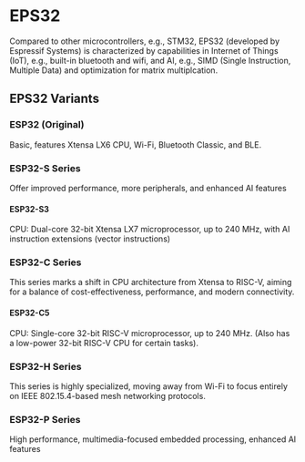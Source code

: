 # EPS32

Compared to other microcontrollers, e.g., STM32, EPS32 (developed by Espressif Systems) is characterized by capabilities in Internet of Things (IoT), e.g., built-in bluetooth and wifi, and AI, e.g., SIMD (Single Instruction, Multiple Data) and optimization for matrix multiplcation.

## EPS32 Variants

### ESP32 (Original)

Basic, features Xtensa LX6 CPU, Wi-Fi, Bluetooth Classic, and BLE.

### ESP32-S Series

Offer improved performance, more peripherals, and enhanced AI features

#### ESP32-S3

CPU: Dual-core 32-bit Xtensa LX7 microprocessor, up to 240 MHz, with AI instruction extensions (vector instructions)

### ESP32-C Series

This series marks a shift in CPU architecture from Xtensa to RISC-V, aiming for a balance of cost-effectiveness, performance, and modern connectivity.

#### ESP32-C5

CPU: Single-core 32-bit RISC-V microprocessor, up to 240 MHz. (Also has a low-power 32-bit RISC-V CPU for certain tasks).

### ESP32-H Series

This series is highly specialized, moving away from Wi-Fi to focus entirely on IEEE 802.15.4-based mesh networking protocols.

### ESP32-P Series

High performance, multimedia-focused embedded processing, enhanced AI features
